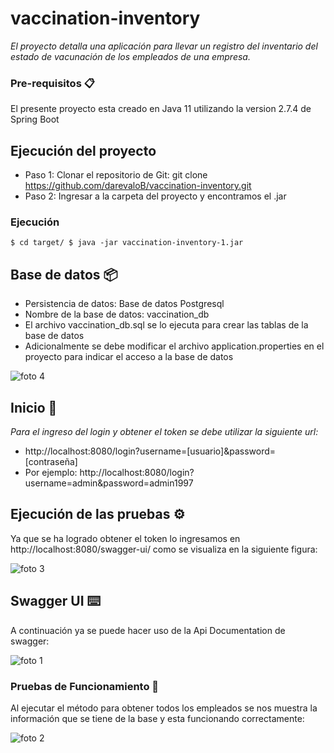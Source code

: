 # vaccination-inventory
_El proyecto detalla una aplicación para llevar un registro del inventario del estado de vacunación de los empleados de una empresa._

### Pre-requisitos 📋
El presente proyecto esta creado en Java 11 utilizando la version 2.7.4 de Spring Boot

## Ejecución del proyecto
* Paso 1: Clonar el repositorio de Git: git clone https://github.com/darevaloB/vaccination-inventory.git
* Paso 2: Ingresar a la carpeta del proyecto y encontramos el .jar

### Ejecución
```
$ cd target/ $ java -jar vaccination-inventory-1.jar
```
## Base de datos 📦
* Persistencia de datos: Base de datos Postgresql
* Nombre de la base de datos: vaccination_db
* El archivo vaccination_db.sql se lo ejecuta para crear las tablas de la base de datos
* Adicionalmente se debe modificar el archivo application.properties en el proyecto para indicar el acceso a la base de datos

![foto 4](https://user-images.githubusercontent.com/43796299/205544805-ba830658-31b1-4c9a-aac3-16642d21b42a.PNG)


## Inicio 🚀
_Para el ingreso del login y obtener el token se debe utilizar la siguiente url:_

* http://localhost:8080/login?username=[usuario]&password=[contraseña]
* Por ejemplo: http://localhost:8080/login?username=admin&password=admin1997

## Ejecución de las pruebas ⚙️
Ya que se ha logrado obtener el token lo ingresamos en http://localhost:8080/swagger-ui/ como se visualiza en la siguiente figura:

![foto 3](https://user-images.githubusercontent.com/43796299/205544050-49e05589-8f5b-4e4a-b502-b4ff8dc6ac8c.PNG)


## Swagger UI ⌨️
A continuación ya se puede hacer uso de la Api Documentation de swagger:

![foto 1](https://user-images.githubusercontent.com/43796299/205543832-2557ee93-0030-4ccf-a356-c5f7c33ad53f.PNG)


### Pruebas de Funcionamiento  📄
Al ejecutar el método para obtener todos los empleados se nos muestra la información que se tiene de la base y esta funcionando correctamente:

![foto 2](https://user-images.githubusercontent.com/43796299/205543779-89eef2f4-00db-42b0-a29e-7195c448a6d7.PNG)



